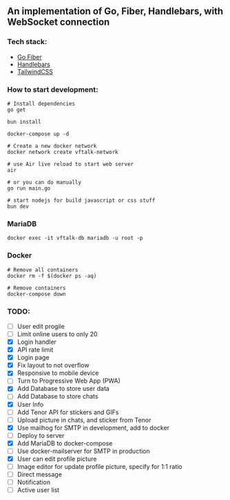 ## An implementation of Go, Fiber, Handlebars, with WebSocket connection

### Tech stack:
- [Go Fiber](https://gofiber.io)
- [Handlebars](https://handlebarsjs.com/)
- [TailwindCSS](https://tailwindcss.com/)

### How to start development:

```shell
# Install dependencies
go get

bun install

docker-compose up -d

# Create a new docker network
docker network create vftalk-network

# use Air live reload to start web server
air

# or you can do manually
go run main.go

# start nodejs for build javascript or css stuff
bun dev
```

### MariaDB

```shell
docker exec -it vftalk-db mariadb -u root -p
```

### Docker
```shell
# Remove all containers
docker rm -f $(docker ps -aq)

# Remove containers
docker-compose down
```

### TODO:
- [ ] User edit progile
- [ ] Limit online users to only 20
- [x] Login handler
- [x] API rate limit
- [x] Login page
- [x] Fix layout to not overflow
- [x] Responsive to mobile device
- [ ] Turn to Progressive Web App (PWA)
- [x] Add Database to store user data
- [ ] Add Database to store chats
- [x] User Info
- [ ] Add Tenor API for stickers and GIFs
- [ ] Upload picture in chats, and sticker from Tenor
- [x] Use mailhog for SMTP in development, add to docker
- [ ] Deploy to server
- [x] Add MariaDB to docker-compose
- [ ] Use docker-mailserver for SMTP in production
- [x] User can edit profile picture
- [ ] Image editor for update profile picture, specify for 1:1 ratio
- [ ] Direct message
- [ ] Notification
- [ ] Active user list